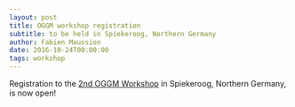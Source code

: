 ```yaml
---
layout: post
title: OGGM workshop registration
subtitle: to be held in Spiekeroog, Northern Germany
author: Fabien Maussion
date: 2016-10-24T00:00:00
tags: workshop
---
```


Registration to the [2nd OGGM Workshop](http://oggm.readthedocs.io/en/latest/workshop.html#workshop) in
Spiekeroog, Northern Germany, is now open!
